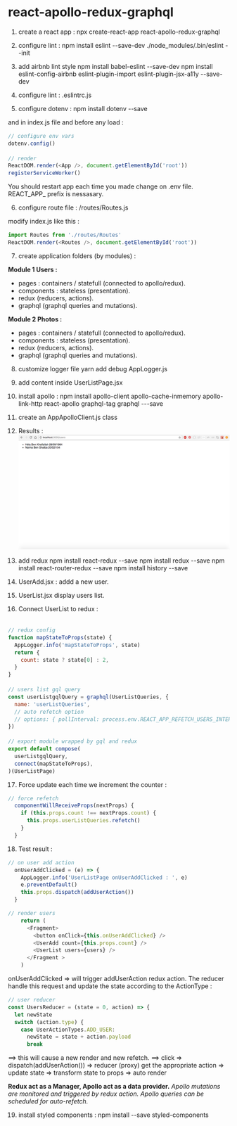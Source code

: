 # react-apollo-redux-graphql

1. create a react app :
npx create-react-app react-apollo-redux-graphql

2. configure lint : 
npm install eslint --save-dev 
./node_modules/.bin/eslint --init

3. add airbnb lint style 
npm install babel-eslint --save-dev
npm install eslint-config-airbnb eslint-plugin-import eslint-plugin-jsx-a11y --save-dev

4. configure lint : .eslintrc.js

5. configure dotenv : 
npm install dotenv --save 

and in index.js file and before any load :

```js
// configure env vars
dotenv.config()

// render
ReactDOM.render(<App />, document.getElementById('root'))
registerServiceWorker()
``` 
You should restart app each time you made change on .env file.
REACT_APP_ prefix is nessasary.

6. configure route file :
/routes/Routes.js

modify index.js like this :

```js
import Routes from './routes/Routes'
ReactDOM.render(<Routes />, document.getElementById('root'))
```

7. create application folders (by modules) :

**Module 1 Users :**
- pages : containers / statefull (connected to apollo/redux).
- components : stateless (presentation).
- redux (reducers, actions).
- graphql (graphql queries and mutations).

**Module 2 Photos :**
- pages : containers / statefull (connected to apollo/redux).
- components : stateless (presentation).
- redux (reducers, actions).
- graphql (graphql queries and mutations).

8. customize logger file
yarn add debug
AppLogger.js

9. add content inside UserListPage.jsx
10. install apollo : 
npm install apollo-client apollo-cache-inmemory apollo-link-http react-apollo graphql-tag graphql ---save

11. create an AppApolloClient.js class
12. Results :
![Screenshot](./src/assets/images/appolo_connect_1.png) 

13. add redux 
npm install react-redux --save
npm install redux --save
npm install react-router-redux --save 
npm install history --save

14. UserAdd.jsx : addd a new user.
15. UserList.jsx display users list.
16. Connect UserList to redux : 

```jsx

// redux config
function mapStateToProps(state) {
  AppLogger.info('mapStateToProps', state)
  return {
    count: state ? state[0] : 2,
  }
}

// users list gql query
const userListgqlQuery = graphql(UserListQueries, {
  name: 'userListQueries',
  // auto refetch option
  // options: { pollInterval: process.env.REACT_APP_REFETCH_USERS_INTERVAL },
})

// export module wrapped by gql and redux
export default compose(
  userListgqlQuery,
  connect(mapStateToProps),
)(UserListPage)

```

17. Force update each time we increment the counter :

```js
// force refetch
  componentWillReceiveProps(nextProps) {
    if (this.props.count !== nextProps.count) {
      this.props.userListQueries.refetch()
    }
  }
```

18. Test result :
```js
// on user add action
  onUserAddClicked = (e) => {
    AppLogger.info('UserListPage onUserAddClicked : ', e)
    e.preventDefault()
    this.props.dispatch(addUserAction())
  }
```

```js
// render users
    return (
      <Fragment>
        <button onClick={this.onUserAddClicked} />
        <UserAdd count={this.props.count} />
        <UserList users={users} />
      </Fragment >
    )
```
onUserAddClicked => will trigger addUserAction redux action.
The reducer handle this request and update the state according to
the ActionType :

```js
// user reducer
const UsersReducer = (state = 0, action) => {
  let newState
  switch (action.type) {
    case UserActionTypes.ADD_USER:
      newState = state + action.payload
      break
```

==> this will cause a new render and new refetch.
==> click => dispatch(addUserAction()) => reducer (proxy) get the appropriate action 
=> update state => transform state to props => auto render

**Redux act as a Manager, Apollo act as a data provider.**
*Apollo mutations are monitored and triggered by redux action.*
*Apollo queries can be scheduled for auto-refetch.*

19. install styled components :
npm install --save styled-components

